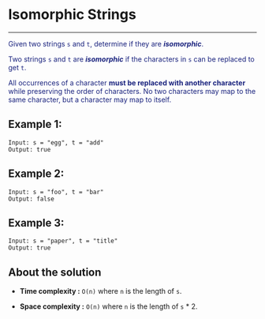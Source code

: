# Isomorphic Strings

---

<font color="#1a237e">

Given two strings `s` and `t`, determine if they are _**isomorphic**_.

Two strings `s` and `t` are _**isomorphic**_ if the characters in `s` can be replaced to get `t`.

All occurrences of a character **must be replaced with another character** while preserving the order of characters. No two characters may map to the same character, but a character may map to itself.</font>

## Example 1:

```
Input: s = "egg", t = "add"
Output: true
```

## Example 2:

```
Input: s = "foo", t = "bar"
Output: false
```

## Example 3:

```
Input: s = "paper", t = "title"
Output: true
```

## About the solution

- **Time complexity :** `O(n)` where `n` is the length of `s`.

- **Space complexity :** `O(n)` where `n` is the length of `s` \* 2.

